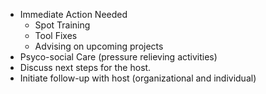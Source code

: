   * Immediate Action Needed
    * Spot Training
	* Tool Fixes
	* Advising on upcoming projects
  * Psyco-social Care (pressure relieving activities)
  * Discuss next steps for the host.
  * Initiate follow-up with host (organizational and individual)
